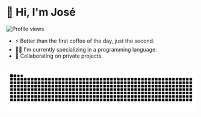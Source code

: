 <h1 align="left">👋 Hi, I'm José</h1>
<p align="left"> <img src="https://komarev.com/ghpvc/?username=karaz0v&color=yellow" alt="Profile views" /> </p>


- ⚡ Better than the first coffee of the day, just the second.
- 👨‍💻 I'm currently specializing in a programming language.
- 🌱 Collaborating on private projects.

<br>

<picture align="center">
  <source media="(prefers-color-scheme: dark)" srcset="https://raw.githubusercontent.com/karazov/karazov/output/github-contribution-grid-snake-dark.svg">
  <source media="(prefers-color-scheme: light)" srcset="https://raw.githubusercontent.com/karazov/karazov/output/github-contribution-grid-snake-dark.svg">
  <img align="center" alt="github contribution grid snake animation" src="https://raw.githubusercontent.com/karazov/karazov/output/github-contribution-grid-snake.svg">
</picture>
